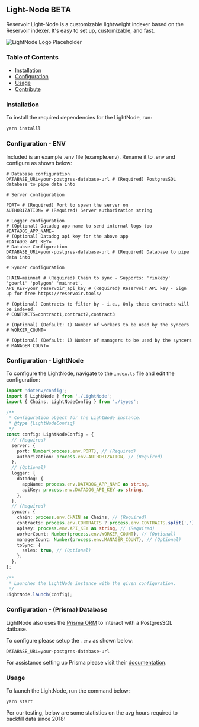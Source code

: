 
## Light-Node BETA

Reservoir Light-Node is a customizable lightweight indexer based on the Reservoir indexer. It's easy to set up, customizable, and fast.

![LightNode Logo Placeholder](https://dashboard.reservoir.tools/reservoir.svg)
### Table of Contents
- [Installation](#installation)
- [Configuration](#configuration)
- [Usage](#usage)
- [Contribute](#contribute)

### Installation
To install the required dependencies for the LightNode, run:

```bash
yarn installl
```

### Configuration - ENV
Included is an example .env file (example.env). Rename it to .env and configure as shown below:
```
# Database configuration
DATABASE_URL=your-postgres-database-url # (Required) PostgresSQL database to pipe data into

# Server configuration

PORT= # (Required) Port to spawn the server on
AUTHORIZATION= # (Required) Server authorization string

# Logger configuration
# (Optional) Datadog app name to send internal logs too
#DATADOG_APP_NAME=
# (Optional) Datadog api key for the above app
#DATADOG_API_KEY=
# Databse Configuration
DATABASE_URL=your-postgres-database-url # (Required) Database to pipe data into

# Syncer configuration

CHAIN=mainnet # (Required) Chain to sync - Supports: 'rinkeby' 'goerli' 'polygon' 'mainnet'.
API_KEY=your_reservoir_api_key # (Required) Reservoir API key - Sign up for free https://reservoir.tools/

# (Optional) Contracts to filter by - i.e., Only these contracts will be indexed.
# CONTRACTS=contract1,contract2,contract3

# (Optional) (Default: 1) Number of workers to be used by the syncers
# WORKER_COUNT=

# (Optional) (Default: 1) Number of managers to be used by the syncers
# MANAGER_COUNT=
```

### Configuration - LightNode
To configure the LightNode, navigate to the `index.ts` file and edit the configuration: 
```typescript
import 'dotenv/config';
import { LightNode } from './LightNode';
import { Chains, LightNodeConfig } from './types';

/**
 * Configuration object for the LightNode instance.
 * @type {LightNodeConfig}
 */
const config: LightNodeConfig = {
  // (Required)
  server: {
    port: Number(process.env.PORT), // (Required)
    authorization: process.env.AUTHORIZATION, // (Required)
  },
  // (Optional)
  logger: {
    datadog: {
      appName: process.env.DATADOG_APP_NAME as string,
      apiKey: process.env.DATADOG_API_KEY as string,
    },
  },
  // (Required)
  syncer: {
    chain: process.env.CHAIN as Chains, // (Required)
    contracts: process.env.CONTRACTS ? process.env.CONTRACTS.split(',') : [], // (Optional) 
    apiKey: process.env.API_KEY as string, // (Required)
    workerCount: Number(process.env.WORKER_COUNT), // (Optional)
    managerCount: Number(process.env.MANAGER_COUNT), // (Optional)
    toSync: {
      sales: true, // (Optional)
    },
  },
};

/**
 * Launches the LightNode instance with the given configuration.
 */
LightNode.launch(config);


```
### Configuration - (Prisma) Database
LightNode also uses the [Prisma ORM](https://www.prisma.io) to interact with a PostgresSQL datbase.

To configure please setup the `.env` as shown below: 
```env
DATABASE_URL=your-postgres-database-url
```
For assistance setting up Prisma please visit their [documentation](https://www.prisma.io/docs).


### Usage
To launch the LightNode, run the command below: 
```
yarn start
```
Per our testing, below are some statistics on the avg hours required to backfill data since 2018:
